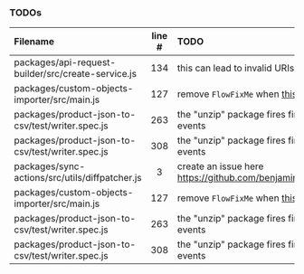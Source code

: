 ### TODOs

| Filename                                           | line # | TODO                                                                                        |
| :------------------------------------------------- | :----: | :------------------------------------------------------------------------------------------ |
| packages/api-request-builder/src/create-service.js |  134   | this can lead to invalid URIs as getIdOrKey can return                                      |
| packages/custom-objects-importer/src/main.js       |  127   | remove `FlowFixMe` when [this](https://github.com/facebook/flow/issues/5294) issue is fixed |
| packages/product-json-to-csv/test/writer.spec.js   |  263   | the "unzip" package fires finish event before entry events                                  |
| packages/product-json-to-csv/test/writer.spec.js   |  308   | the "unzip" package fires finish event before entry events                                  |
| packages/sync-actions/src/utils/diffpatcher.js     |   3    | create an issue here https://github.com/benjamine/jsondiffpatch/issues/new                  |
| packages/custom-objects-importer/src/main.js       |  127   | remove `FlowFixMe` when [this](https://github.com/facebook/flow/issues/5294) issue is fixed |
| packages/product-json-to-csv/test/writer.spec.js   |  263   | the "unzip" package fires finish event before entry events                                  |
| packages/product-json-to-csv/test/writer.spec.js   |  308   | the "unzip" package fires finish event before entry events                                  |
